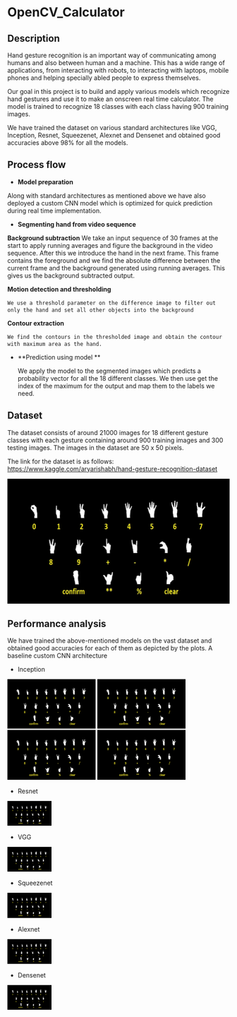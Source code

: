 # OpenCV_Calculator

## Description
Hand gesture recognition is an important way of communicating among humans and also between human and a machine. This has a wide range of applications, from interacting with robots, to interacting with laptops, mobile phones and helping specially abled people to express themselves. 

Our goal in this project is to build and apply various models which recognize hand gestures and use it to make an onscreen real time calculator. The model is trained to recognize 18 classes with each class having 900 training images. 

We have trained the dataset on various standard architectures like VGG, Inception, Resnet, Squeezenet, Alexnet and Densenet and obtained good accuracies above 98% for all the models.

## Process flow

 - **Model preparation**
 
Along with standard architectures as mentioned above we have also deployed a custom CNN model which is optimized for quick prediction during real time implementation. 

 - **Segmenting hand from video sequence**


**Background subtraction**
    We take an input sequence of 30 frames at the start to apply running averages and figure the background in the video sequence. After this we introduce the hand in the next frame. This frame contains the foreground and we find the absolute difference between the current frame and the background generated using running averages. This gives us the background subtracted output.

**Motion detection and thresholding**

    We use a threshold parameter on the difference image to filter out only the hand and set all other objects into the background

**Contour extraction**

    We find the contours in the thresholded image and obtain the contour with maximum area as the hand. 

 - **Prediction using model **

    We apply the model to the segmented images which predicts a probability vector for all the 18 different classes. We then use get the index of the maximum for the output and map them to the labels we need.



## Dataset
The dataset consists of around 21000 images for 18 different gesture classes with each gesture containing around 900 training images and 300 testing images. The images in the dataset are 50 x 50 pixels.

The link for the dataset is as follows:
https://www.kaggle.com/aryarishabh/hand-gesture-recognition-dataset

<img src="images/labels.png" width="720" >

## Performance analysis

We have trained the above-mentioned models on the vast dataset and obtained good accuracies for each of them as depicted by the plots.
A baseline custom CNN architecture


- Inception     

<img src="images/labels.png" width="200" >   <img src="images/labels.png" width="200" >      <img src="images/labels.png" width="200" > <img src="images/labels.png" width="200" >

- Resnet
<img src="images/labels.png" width="100" >

-  VGG
<img src="images/labels.png" width="100" >

- Squeezenet
<img src="images/labels.png" width="100" >

- Alexnet
<img src="images/labels.png" width="100" >

- Densenet
<img src="images/labels.png" width="100" >
